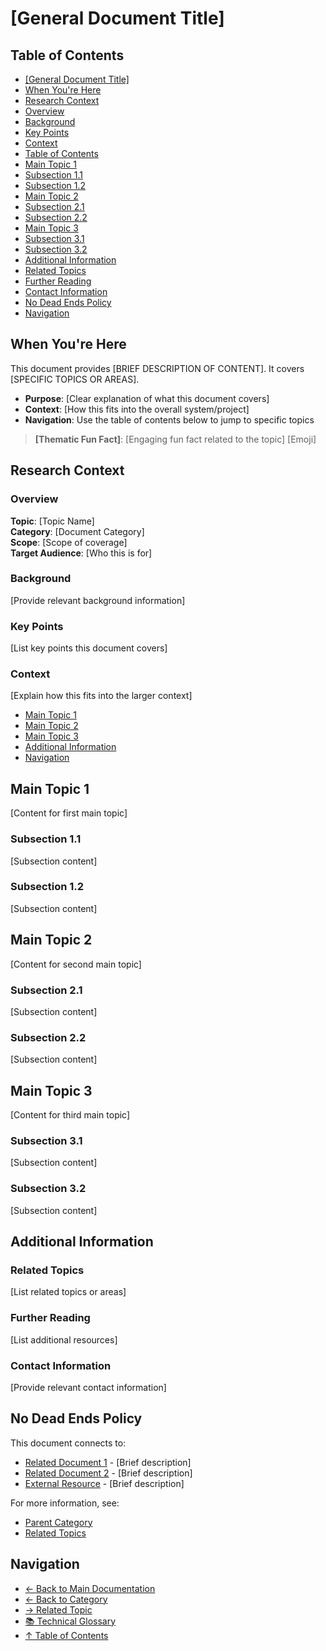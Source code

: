# \[General Document Title]

## Table of Contents
- [\[General Document Title\]](#general-document-title)
- [When You're Here](#when-youre-here)
- [Research Context](#research-context)
- [Overview](#overview)
- [Background](#background)
- [Key Points](#key-points)
- [Context](#context)
- [Table of Contents](#table-of-contents)
- [Main Topic 1](#main-topic-1)
- [Subsection 1.1](#subsection-11)
- [Subsection 1.2](#subsection-12)
- [Main Topic 2](#main-topic-2)
- [Subsection 2.1](#subsection-21)
- [Subsection 2.2](#subsection-22)
- [Main Topic 3](#main-topic-3)
- [Subsection 3.1](#subsection-31)
- [Subsection 3.2](#subsection-32)
- [Additional Information](#additional-information)
- [Related Topics](#related-topics)
- [Further Reading](#further-reading)
- [Contact Information](#contact-information)
- [No Dead Ends Policy](#no-dead-ends-policy)
- [Navigation](#navigation)

## When You're Here

This document provides \[BRIEF DESCRIPTION OF CONTENT]. It covers \[SPECIFIC TOPICS OR AREAS].

- **Purpose**: \[Clear explanation of what this document covers]
- **Context**: \[How this fits into the overall system/project]
- **Navigation**: Use the table of contents below to jump to specific topics

> **\[Thematic Fun Fact]**: \[Engaging fun fact related to the topic] \[Emoji]

## Research Context

### Overview

**Topic**: \[Topic Name]\
**Category**: \[Document Category]\
**Scope**: \[Scope of coverage]\
**Target Audience**: \[Who this is for]

### Background

\[Provide relevant background information]

### Key Points

\[List key points this document covers]

### Context

\[Explain how this fits into the larger context]
- [Main Topic 1](#main-topic-1)
- [Main Topic 2](#main-topic-2)
- [Main Topic 3](#main-topic-3)
- [Additional Information](#additional-information)
- [Navigation](#navigation)

## Main Topic 1

\[Content for first main topic]

### Subsection 1.1

\[Subsection content]

### Subsection 1.2

\[Subsection content]

## Main Topic 2

\[Content for second main topic]

### Subsection 2.1

\[Subsection content]

### Subsection 2.2

\[Subsection content]

## Main Topic 3

\[Content for third main topic]

### Subsection 3.1

\[Subsection content]

### Subsection 3.2

\[Subsection content]

## Additional Information

### Related Topics

\[List related topics or areas]

### Further Reading

\[List additional resources]

### Contact Information

\[Provide relevant contact information]

## No Dead Ends Policy

This document connects to:
- [Related Document 1](path/to/related-doc1.md) - \[Brief description]
- [Related Document 2](path/to/related-doc2.md) - \[Brief description]
- [External Resource](https://example.com) - \[Brief description]

For more information, see:
- [Parent Category](../../category/)
- [Related Topics](../related/)

## Navigation
- [← Back to Main Documentation](../README.md)
- [← Back to Category](../)
- [→ Related Topic](../related-topic/)
- [📚 Technical Glossary](../GLOSSARY.md)
- [↑ Table of Contents](#table-of-contents)
